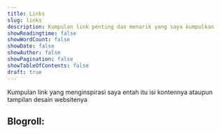 ```yaml
---
title: Links
slug: links
description: Kumpulan link penting dan menarik yang saya kumpulkan
showReadingtime: false
showWordCount: false
showDate: false
showAuthor: false
showPagination: false
showTableOfContents: false
draft: true
---
```


Kumpulan link yang menginspirasi saya entah itu isi kontennya ataupun tampilan desain websitenya

Blogroll:
- 